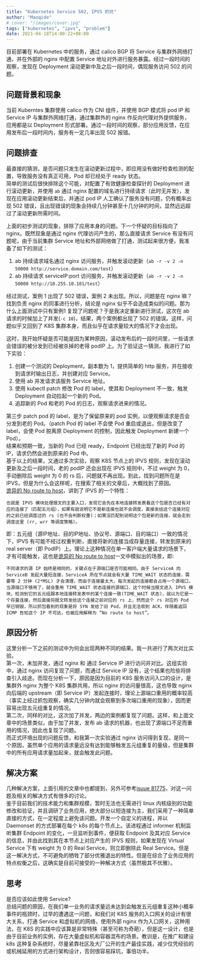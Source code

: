 ```yaml
---
title: "Kubernetes Service 502, IPVS 的坑"
author: "Maoqide"
# cover: "/images/cover.jpg"
tags: ["kubernetes", "ipvs", "problem"]
date: 2021-04-18T14:00:22+08:00
---
```


目前部署在 Kubernetes 中的服务，通过 calico BGP 将 Service 与集群外网络打通，并在外部的 nginx 中配置 Service 地址对外进行服务暴露。经过一段时间的观察，发现在 Deployment 滚动更新中及之后一段时间，偶现服务访问 502 的问题。    
<!--more-->

## 问题背景和现象
当前 Kuberntes 集群使用 calico 作为 CNI 组件，并使用 BGP 模式将 pod IP 和 Service IP 与集群外网络打通，通过集群外的 nginx 作反向代理对外提供服务，应用都是以 Deployment 形式部署。通过一段时间的观察，部分应用反馈，在应用发布后一段时间内，服务有一定几率出现 502 报错。    

## 问题排查
最直接的猜测，是否问题只发生在滚动更新过程中，即应用没有做好检查检测的配置，导致服务没有真正可用，Pod 却已经处于 ready 状态。    
简单的测试后很快排除这个可能，对配置了有效健康检查探针的 Deployment 进行滚动更新，并使用 `ab` 通过 nginx 配置的域名进行持续请求（此时无并发），发现在应用滚动更新结束后，并通过 pod IP 人工确认了服务没有问题，仍有概率出现 502 错误，且出现错误的现象会持续几分钟甚至十几分钟的时间，显然远远超过了滚动更新所需时间。    

上面的初步测试的现象，排除了应用本身的问题。下一个怀疑的目标指向了 nginx。既然现象是通过 nginx 代理访问产生的，那么直接请求 Service 有没有问题呢，由于当前集群 Service 地址和外部网络做了打通，测试起来很方便，我准备了如下的测试：    
1. ab 持续请求域名通过 nginx 访问服务，并触发滚动更新（`ab -r -v 2 -n 50000 http://service.domain.com/test`）    
2. ab 持续请求 serviceIP:port 访问服务，并触发滚动更新（`ab -r -v 2 -n 50000 http://10.255.10.101/test`）    

经过测试，案例 1 出现了 502 错误，案例 2 未出现。所以，问题是在 nginx 嘛？    
找到负责 nginx 的同事进行分析，结论是 nginx 似乎不会造成类似的问题。那为什么上面测试中只有案例1 复现了问题呢？于是我决定重新进行测试，这次在 ab 请求的时候加上了并发(`-c 10`)，结果，两个案例都出现了 502 的错误。这样，问题似乎又回到了 K8S 集群本身，而且似乎在请求量较大的情况下才会出现。    

这时，我开始怀疑是否可能是因为某种原因，滚动发布后的一段时间里，一些请求会错误的被分发到已经被杀掉的老得 podIP 上。为了验证这一猜测，我进行了如下实验：    
1. 创建一个测试的 Deployment，副本数为 1，提供简单的 http 服务，并在接收到请求时输出日志，并创建对应 Service。    
2. 使用 ab 并发请求该服务 Service 地址。    
3. 使用 kubectl patch 修改 Pod 的 label，使其和 Deployment 不一致，触发 Deployment 自动拉起一个新的 Pod。    
4. 追踪新的 Pod 和老的 Pod 的日志，观察请求进来的情况。    

第三步 patch pod 的 label，是为了保留原来的 pod 实例，以便观察请求是否会分发到老的 Pod。（patch Pod 的 label 不会使 Pod 重启或退出，但是改变了 label，会使 Pod 脱离原 Deployment 的控制，因此触发 Deployment 新建一个 Pod）。    
结果和预期一致，当新的 Pod 已经 ready，Endpoint 已经出现了新的 Pod 的 IP，请求仍然会进到原来的 Pod 中。    
基于以上的结果，又通过多次实验，观察 K8S 节点上的 IPVS 规则，发现在滚动更新及之后一段时间，老的 podIP 还会出现在 IPVS 规则中，不过 weight 为 0，手动删除后 weight 为 0 的 rs 后，问题就不再出现。到此，找到问题所在是 IPVS，但是为什么会这样呢，在搜索了相关的文章后，大概找到了原因。    
[诡异的 No route to host](https://k8s.imroc.io/avoid/cases/no-route-to-host/)，讲到了 IPVS 的一个特性：    

	也就是 IPVS 模块处理报文的主要入口，发现它会先在本地连接转发表看这个包是否已经有对应的连接了（匹配五元组），如果有就说明它不是新连接也就不会调度，直接发给这个连接对应的之前已经调度过的 rs (也不会判断权重)；如果没匹配到说明这个包是新的连接，就会走到调度这里 (rr, wrr 等调度策略)。    

即：五元组（源IP地址、目的IP地址、协议号、源端口、目的端口）一致的情况下，IPVS 有可能不经过权重判断，直接将新的连接当成存量连接，转发到原来的 real server（即 PodIP）上。理论上这种情况在单一客户端大量请求的场景下，才有可能触发，这也是[诡异的 No route to host](https://k8s.imroc.io/avoid/cases/no-route-to-host/)一文中模拟出的场景，即:

	不同请求的源 IP 始终是相同的，关键点在于源端口是否可能相同。由于 ServiceA 向 ServiceB 发起大量短连接，ServiceA 所在节点就会有大量 TIME_WAIT 状态的连接，需要等 2 分钟 (2*MSL) 才会清理，而由于连接量太大，每次发起的连接都会占用一个源端口，当源端口不够用了，就会重用 TIME_WAIT 状态连接的源端口，这个时候当报文进入 IPVS 模块，检测到它的五元组跟本地连接转发表中的某个连接一致(TIME_WAIT 状态)，就以为它是一个存量连接，然后直接将报文转发给这个连接之前对应的 rs 上，然而这个 rs 对应的 Pod 早已销毁，所以抓包看到的现象是将 SYN 发给了旧 Pod，并且无法收到 ACK，伴随着返回 ICMP 告知这个 IP 不可达，也被应用解释为 “No route to host”。    

## 原因分析
这里分析一下之前的测试中为何会出现两种不同的结果。我一共进行了两次对比实验。    
第一次，未加并发，通过 nginx 和 通过 Service IP 进行访问并对比。这组实验中，通过 nginx 访问复现了问题，而通过 Service IP 没有，这个结果也险些将排查引入歧途。而现在分析一下，原因是因为目前的 K8S 服务访问入口的设计，是集群外 nginx 为整个 K8S 集群共用，所以 nginx 的访问量很高，这也导致 nginx 向后端的 upstream（即 Service IP）发起连接时，理论上源端口重用的概率较高（事实上经过抓包观察，确实几分钟内就会观察到多次端口重用的现象），因而更容易出现五元组重复的情况。    
第二次，同样的对比，这次加了并发，两边的案例都复现了问题。这样，和上面文章中的场景类似，由于加了并发，发布 ab 请求的机器，也出现了源端口不足而重用的情况，因此也复现了问题。    
而正式环境出现的问题反馈，和我第一次实验通过 nginx 访问得到复现，是同一个原因，虽然单个应用的请求量远没有达到能够触发五元组重复的量级，但是集群中的所有应用请求量加起来，就会触发此问题。    

## 解决方案
几种解决方案，上面引用的文章中也都提到，另外可参考[isuue 81775](https://github.com/kubernetes/kubernetes/issues/81775)，对这一问题及相关的解决方式有很多的讨论。    
鉴于目前我们的技术能力和集群规模，暂时无法也无需进行 linux 内核级别的功能修改和验证，并且调研了业务应用，绝大部分以短连接为主，我们采用了一种简单直接的方式，在一定程度上避免该问题。开发一个自定义的进程，并以 Daemonset 的方式部署在每个 k8s 的每个节点上。该进程通过 informer 机制监听集群 Endpoint 的变化，一旦监听到事件，便获取 Endpoint 及其对应 Service 的信息，并由此找到其在本节点上对应产生的 IPVS 规则，如果发现在 Virtual Service 下有 weight 为 0 的 Real Service，则立即删除此 Real Service。但是这一解决方式，不可避免的牺牲了部分优雅退出的特性。但是在综合了业务应用的特点权衡之后，这确实是目前可接受的一种解决方式（虽然极其不优雅）。    

## 思考
是否应该如此使用 Service?    
总结问题的原因，在我们单一业务的请求量远未达到会触发五元组重复这种小概率事件的瓶颈时，过早的遭遇这一问题，和我们对 K8S 服务的入口网关的设计有很大关系，打通 Service 和虚拟机的网络，使用外部 nginx 作为入口网关，这种用法，在 K8S 的实践中应该算是非常特殊（甚至可称为奇葩），但是这一设计，也是由于目前业务的实例，存在大量虚拟机和容器混布的场景。教训是，在推广和建设 k8s 这种复杂系统时，尽量紧靠社区及大厂公开的生产最佳实践，减少仅凭经验的或机械延用的方式进行架构设计，否则很容易踩坑，事倍功半。    